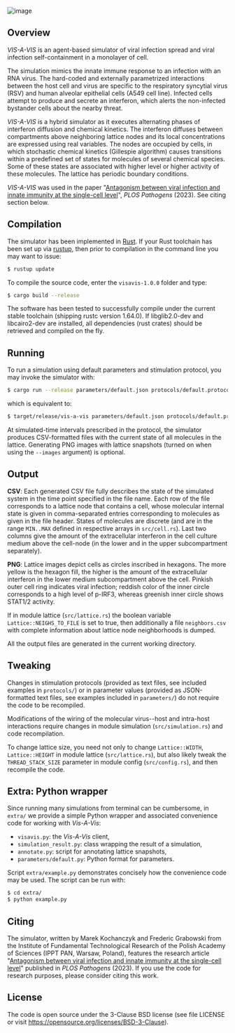 ![image](https://github.com/grfrederic/visavis/assets/26434160/c0ab759c-fd78-4264-9237-1f33828465bd)

Overview
--------

*VIS-A-VIS* is an agent-based simulator of viral infection spread and viral
infection self-containment in a monolayer of cell.

The simulation mimics the innate immune response to an infection with an RNA
virus. The hard-coded and externally parametrized interactions between the host
cell and virus are specific to the respiratory syncytial virus (RSV) and human
alveolar epithelial cells (A549 cell line). Infected cells attempt to produce
and secrete an interferon, which alerts the non-infected bystander cells
about the nearby threat.

*VIS-A-VIS* is a hybrid simulator as it executes alternating phases of
interferon diffusion and chemical kinetics. The interferon diffuses between
compartments above neighboring lattice nodes and its local concentrations are
expressed using real variables. The nodes are occupied by cells, in which
stochastic chemical kinetics (Gillespie algorithm) causes transitions within
a predefined set of states for molecules of several chemical species. Some of
these states are associated with higher level or higher activity of these
molecules. The lattice has periodic boundary conditions.

*VIS-A-VIS* was used in the paper "[Antagonism between viral infection and innate immunity at the single-cell level](https://doi.org/10.1371/journal.ppat.1011597)", *PLOS Pathogens* (2023). See citing section below.


Compilation
-----------

The simulator has been implemented in [Rust](https://www.rust-lang.org). If your
Rust toolchain has been set up via [rustup](https://rustup.rs), then prior to
compilation in the command line you may want to issue:

```bash
$ rustup update
```

To compile the source code, enter the `visavis-1.0.0` folder and type:
```bash
$ cargo build --release
```

The software has been tested to successfully compile under the current stable
toolchain (shipping rustc version 1.64.0). If libglib2.0-dev and libcairo2-dev
are installed, all dependencies (rust crates) should be retrieved and compiled
on the fly.


Running
-------

To run a simulation using default parameters and stimulation protocol,
you may invoke the simulator with:
```bash
$ cargo run --release parameters/default.json protocols/default.protocol --images
```
which is equivalent to:
```bash
$ target/release/vis-a-vis parameters/default.json protocols/default.protocol --images
```

At simulated-time intervals prescribed in the protocol, the simulator produces
CSV-formatted files with the current state of all molecules in the lattice.
Generating PNG images with lattice snapshots (turned on when using the `--images`
argument) is optional.


Output
------

**CSV**: Each generated CSV file fully describes the state of the simulated system
in the time point specified in the file name. Each row of the file corresponds
to a lattice node that contains a cell, whose molecular internal state is given
in comma-separated entries corresponding to molecules as given in the file header.
States of molecules are discrete (and are in the range `MIN..MAX` defined in
respective arrays in `src/cell.rs`). Last two columns give the amount of
the extracellular interferon in the cell culture medium above the cell-node
(in the lower and in the upper subcompartment separately).

**PNG**: Lattice images depict cells as circles inscribed in hexagons. The more
yellow is the hexagon fill, the higher is the amount of the extracellular
interferon in the lower medium subcompartment above the cell. Pinkish outer
cell ring indicates viral infection; reddish color of the inner circle
corresponds to a high level of p-IRF3, whereas greenish inner circle shows
STAT1/2 activity.

If in module lattice (`src/lattice.rs`) the boolean variable
`Lattice::NEIGHS_TO_FILE` is set to true, then additionally a file `neighbors.csv`
with complete information about lattice node neighborhoods is dumped.

All the output files are generated in the current working directory.


Tweaking
--------

Changes in stimulation protocols (provided as text files, see included examples
in `protocols/`) or in parameter values (provided as JSON-formatted text files,
see examples included in `parameters/`) do not require the code to be recompiled.

Modifications of the wiring of the molecular virus--host and intra-host
interactions require changes in module simulation (`src/simulation.rs`) and
code recompilation.

To change lattice size, you need not only to change `Lattice::WIDTH`,
`Lattice::HEIGHT` in module lattice (`src/lattice.rs`), but also likely tweak
the `THREAD_STACK_SIZE` parameter in module config (`src/config.rs`), and then
recompile the code.


Extra: Python wrapper
---------------------

Since running many simulations from terminal can be cumbersome, in `extra/`
we provide a simple Python wrapper and associated convenience code for working
with *Vis-A-Vis*:
  * `visavis.py`: the *Vis-A-Vis* client,
  * `simulation_result.py`: class wrapping the result of a simulation,
  * `annotate.py`: script for annotating lattice snapshots,
  * `parameters/default.py`: Python format for parameters.

Script `extra/example.py` demonstrates concisely how the convenience code may
be used. The script can be run with:
```bash
$ cd extra/
$ python example.py
```


Citing
------

The simulator, written by Marek Kochanczyk and Frederic Grabowski from the
Institute of Fundamental Technological Research of the Polish Academy of
Sciences (IPPT PAN, Warsaw, Poland), features the research article
"[Antagonism between viral infection and innate immunity at the single-cell level](https://doi.org/10.1371/journal.ppat.1011597)"
published in *PLOS Pathogens* (2023). If you use the code for research purposes,
please consider citing this work.


License
-------

The code is open source under the 3-Clause BSD license (see file LICENSE or
visit https://opensource.org/licenses/BSD-3-Clause).
